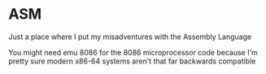 # ASM
Just a place where I put my misadventures with the Assembly Language

You might need emu 8086 for the 8086 microprocessor code because I'm pretty sure modern x86-64 systems aren't that far backwards compatible
